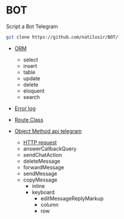 # BOT
Script a Bot Telegram

```bash
git clone https://github.com/natilosir/BOT/
```

- [ORM](https://github.com/natilosir/orm)
  - select
  - insert
  - table
  - update
  - delete
  - eloquent
  - search

- [Error log](https://github.com/natilosir/BOT/blob/main/error.txt)
- [Route Class](https://github.com/natilosir/BOT/blob/main/Router.php)
- [Object Method api telegram](https://github.com/natilosir/BOT/blob/main/core.php)
   - [HTTP request](https://github.com/natilosir/BOT/blob/main/includes/http.php)
   - answerCallbackQuery
   - sendChatAction
   - deleteMessage
   - forwardMessage
   - sendMessage
   - copyMessage
     - inline
     - keyboard
       - editMessageReplyMarkup
       - column
       - row

